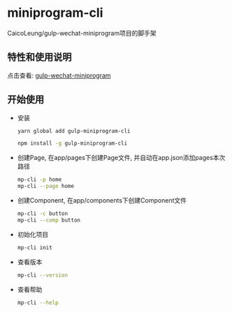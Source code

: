 # miniprogram-cli

CaicoLeung/gulp-wechat-miniprogram项目的脚手架

## 特性和使用说明

  点击查看: [gulp-wechat-miniprogram](https://github.com/CaicoLeung/gulp-wechat-miniprogram)

## 开始使用

- 安装

    ```bash
    yarn global add gulp-miniprogram-cli
    ```

    ```bash
    npm install -g gulp-miniprogram-cli
    ```

- 创建Page, 在app/pages下创建Page文件, 并自动在app.json添加pages本次路径

    ```bash
    mp-cli -p home
    mp-cli --page home
    ```

- 创建Component,  在app/components下创建Component文件

    ```bash
    mp-cli -c button
    mp-cli --comp button
    ```

- 初始化项目

    ```bash
    mp-cli init
    ```

- 查看版本

    ```bash
    mp-cli --version
    ```

- 查看帮助

    ```bash
    mp-cli --help
    ```
